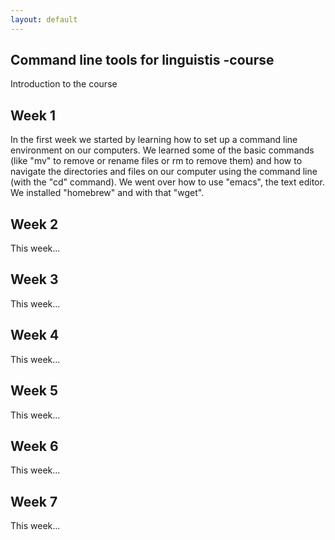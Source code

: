 ```yaml
---
layout: default
---
```


## Command line tools for linguistis -course

Introduction to the course

## Week 1

In the first week we started by learning how to set up a command line environment on our computers. We learned some of the basic commands (like "mv" to remove or rename files or rm to remove them) and how to navigate the directories and files on our computer using the command line (with the "cd" command). We went over how to use "emacs", the text editor. We installed "homebrew" and with that "wget".

## Week	2

This week...

## Week	3

This week...

## Week	4

This week...

## Week	5

This week...

## Week	6

This week...

## Week	7

This week...